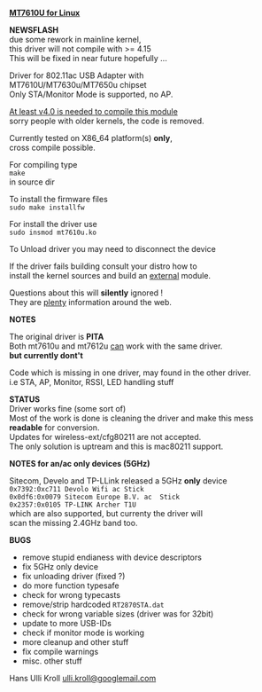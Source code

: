 <u>**MT7610U for Linux**</u>

**NEWSFLASH**  
due some rework in mainline kernel,  
this driver will not compile with >= 4.15  
This will be fixed in near future hopefully ...

Driver for 802.11ac USB Adapter with  
MT7610U/MT7630u/MT7650u chipset  
Only STA/Monitor Mode is supported, no AP.  

<u>At least v4.0 is needed to compile this module</u>  
sorry people with older kernels, the code is removed.

Currently tested on X86_64 platform(s) **only**,  
cross compile possible.

For compiling type  
`make`  
in source dir  

To install the firmware files  
`sudo make installfw`

For install the driver use  
`sudo insmod mt7610u.ko`  

To Unload driver you may need to disconnect the device  

If the driver fails building consult your distro how to  
install the kernel sources and build an <u>external</u> module.
  
Questions about this will **silently** ignored !  
They are <u>plenty</u> information around the web.  

**NOTES**  

The original driver is **PITA**  
Both mt7610u and mt7612u <u>can</u> work with the same driver.  
**but currently dont't**  

Code which is missing in one driver, may found in the other driver.  
i.e STA, AP, Monitor, RSSI, LED handling stuff  

**STATUS**  
Driver works fine (some sort of)  
Most of the work is done is cleaning the driver and make this mess **readable**   for conversion.  
Updates for wireless-ext/cfg80211  are not accepted.  
The only solution is uptream and this is mac80211 support.  

**NOTES for an/ac only devices (5GHz)**  

Sitecom, Develo and TP-LLink released a 5GHz **only** device  
`0x7392:0xc711 Devolo Wifi ac Stick`  
`0x0df6:0x0079 Sitecom Europe B.V. ac  Stick`  
`0x2357:0x0105 TP-LINK Archer T1U`  
which are also supported, but currenty the driver will  
scan the missing 2.4GHz band too.  
  
**BUGS**  
- remove stupid endianess with device descriptors  
- fix 5GHz only device  
- fix unloading driver (fixed ?)  
- do more function typesafe  
- check for wrong typecasts  
- remove/strip hardcoded `RT2870STA.dat`  
- check for wrong variable sizes (driver was for 32bit)  
- update to more USB-IDs  
- check if monitor mode is working  
- more cleanup and other stuff  
- fix compile warnings  
- misc. other stuff  

Hans Ulli Kroll <ulli.kroll@googlemail.com>




